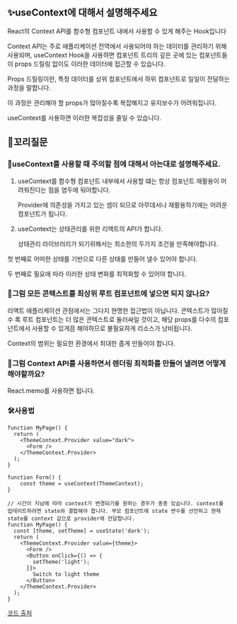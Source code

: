 ## ✨useContext에 대해서 설명해주세요

React의 Context API를 함수형 컴포넌트 내에서 사용할 수 있게 해주는 Hook입니다

Context API는 주로 애플리케이션 전역에서 사용되어야 하는 데이터를 관리하기 위해 사용되며, useContext Hook을 사용하면 컴포넌트 트리의 깊은 곳에 있는 컴포넌트들이 props 드릴링 없이도 이러한 데이터에 접근할 수 있습니다.

Props 드릴링이란, 특정 데이터를 상위 컴포넌트에서 하위 컴포넌트로 일일이 전달하는 과정을 말합니다.

이 과정은 관리해야 할 props가 많아질수록 복잡해지고 유지보수가 어려워집니다.

useContext를 사용하면 이러한 복잡성을 줄일 수 있습니다.

## 🔁꼬리질문

### 🤔useContext를 사용할 때 주의할 점에 대해서 아는대로 설명해주세요.

1. useContext를 함수형 컴포넌트 내부에서 사용할 떄는 항상 컴포넌트 재활용이 어려워진다는 점을 염두에 둬야합니다.

   Provider에 의존성을 가지고 있는 셈이 되므로 아무데서나 재활용하기에는 어려운 컴포넌트가 됩니다.

2. useContext는 상태관리를 위한 리액트의 API가 합니다.

   상태관리 라이브러리가 되기위해서는 최소한의 두가지 조건을 만족해야합니다.

첫 번째로 어떠한 상태를 기반으로 다른 상태를 만들어 낼수 있어야 합니다.

두 번째로 필요에 따라 이러한 상태 변화를 최적화할 수 있어야 합니다.

### 🤔그럼 모든 콘텍스트를 최상위 루트 컴포넌트에 넣으면 되지 않나요?

리액트 애플리케이션 관점에서는 그다지 현명한 접근법이 아닙니다. 콘텍스트가 많아질 수 록 루트 컴포넌트는 더 많은 콘텍스트로 둘러싸일 것이고, 해당 props를 다수의 컴포넌트에서 사용할 수 있게끔 해야하므로 불필요하게 리소스가 낭비됩니다.

Context의 범위는 필요한 환경에서 최대한 좁게 만들어야 합니다.

### 🤔그럼 Context API를 사용하면서 렌더링 최적화를 만들어 낼려면 어떻게 해야할까요?

React.memo를 사용하면 됩니다.

### 🛠️사용법

```
function MyPage() {
  return (
    <ThemeContext.Provider value="dark">
      <Form />
    </ThemeContext.Provider>
  );
}

function Form() {
    const theme = useContext(ThemeContext);
}

```

```
// 시간이 지남에 따라 context가 변경되기를 원하는 경우가 종종 있습니다. context를 업데이트하려면 state와 결합해야 합니다. 부모 컴포넌트에 state 변수를 선언하고 현재 state를 context 값으로 provider에 전달합니다.
function MyPage() {
  const [theme, setTheme] = useState('dark');
  return (
    <ThemeContext.Provider value={theme}>
      <Form />
      <Button onClick={() => {
        setTheme('light');
      }}>
        Switch to light theme
      </Button>
    </ThemeContext.Provider>
  );
}

```

[코드 출처](https://react-ko.dev/reference/react/useLayoutEffect)
